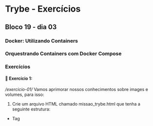 # Trybe - Exercícios
## Bloco 19 - dia 03
### Docker: Utilizando Containers
### Orquestrando Containers com Docker Compose

### Exercícios

#### 🚀 Exercício 1:
_/exercicio-01/_
Vamos aprimorar nossos conhecimentos sobre images e volumes, para isso:

1. Crie um arquivo HTML chamado missao_trybe.html que tenha a seguinte estrutura:
  - Tag <title> com o seguinte texto "Trybe";
  - Tag <H1> com o seguinte texto "Missão da Trybe";
  - Tag <p> com o seguinte texto "Gerar oportunidade para pessoas";
  - Salve o arquivo em qualquer lugar da sua máquina com a extensão html

2. Crie um contêiner para manter um servidor httpd:2.4 Apache e vincule sua porta interna com a porta 4545 da sua máquina local.
```
docker run -d --name site-trybe -p 4545:80 -v "<CAMINHO DO DIRETÓRIO ONDE ESTÁ SEU HTML>:/usr/local/apache2/htdocs" httpd:2.4

docker run -d --name site-trybe -p 4545:80 -v "/home/flavio/Trybe/trybe-exercises/03-desenvolvimento-back-end/bloco-19-docker-utilizando-containers/dia-03-orquestrando-containers-com-docker-compose/exercicio-01:/usr/local/apache2/htdocs" httpd:2.4

💡Dica: para descobrir o caminho atual, basta digitar pwd.
```

3. Após criar o contêiner, acesse a página HTML que está rodando no servidor em seu browser.
```
http://localhost:4545/missao_trybe.html
```

4. Acesse o arquivo missao_trybe.html e acrescente a tag <p> com o seguinte texto: "Nosso negócio é GENTE! #VQV";

5. Obtenha o id do contêiner httpd:2.4;
```
docker ps
```

6. Obtenha o Mounts através da propriedade Source, que deve mostrar o volume desse contêiner no Docker Host;
```
docker inspect <COLOQUE AQUI SEU CONTAINER ID>
```

7. Agora pare o contêiner httpd:2.4;
```
docker stop <COLOQUE AQUI SEU CONTAINER ID>
```

8. Exclua o seu contêiner;
```
docker rm <COLOQUE AQUI SEU CONTAINER ID>
```

9. Verifique se a pasta onde você salvou o arquivo html permanece no mesmo lugar;

10. Obtenha o IMAGE ID do servidor;
```
docker images
```

11. Depois de obter o IMAGE ID, exclua a imagem.
```
docker rmi -f <COLOQUE AQUI SEU IMAGE ID>
 ou
docker image rm <COLOQUE AQUI SEU IMAGE ID>
```

#### 🚀 Exercício 2:
Crie o arquivo Compose para subir um ghost blog. Essa plataforma é similar ao Wordpress e é utilizada para criar sites de conteúdo. Você pode ler no site oficial como criar conteúdos nele e utilizá-lo. Para esse exercício, utilizaremos apenas sua página de exemplo:

1. Utilize a versão "3" no arquivo;
2. Crie um service para subir a plataforma. Para isso, utilize a imagem ghost:1-alpine;
3. Publique a porta 2368, fazendo bind também para a 2368;
4. Suba a aplicação utilizando o docker-compose e então acesse a porta publicada para validar se deu tudo certo.

_/exercicio-02/docker-compose.yaml_

#### 🚀 Exercício 3:
Por padrão, o ghost utiliza um sqlite interno para salvar as informações, porém vamos alterar esse comportamento para exercitar nossos conhecimentos:

1. Crie um novo serviço para o nosso banco de dados. Nesse caso, podemos utilizar um mysql, portanto use a imagem mysql:5.7;
2. Precisamos definir uma senha root para o nosso bd. Para isso, utilize a variável MYSQL_ROOT_PASSWORD e lembre-se que é possível utilizar a sintaxe ${} para passar uma env do host para a env do container;
3. Agora precisamos configurar nosso service com o ghost para utilizar o MySQL. Para isso, defina a variável database__client para mysql;
4. Defina o nome ghost para o nome do database utilizando a variável database__connection__database;
5. Então, indique a conexão para o nosso MySQL na env database__connection__host;
6. Para definir a pessoa usuária (root) e senha (a mesma que definimos no nosso MySQL), utilize respectivamente as envs database__connection__user e database__connection__password.
7. Utilize a opção depends_on para criar relações de dependências entre os serviços.
8. Suba o ambiente com o novo arquivo usando o docker-compose e então acesse a porta.

_/exercicio-03/docker-compose.yaml_

#### Exercício 4:
Agora vamos praticar os conceitos de volumes e networks.

1. Configure o nosso serviço mysql para utilizar um volume conforme vimos no conteúdo. Utilize o caminho target /var/lib/mysql.
2. Em vez de utilizar a rede padrão criada pelo Compose, defina uma rede chamada my-network para a comunicação dos dois serviços.
3. Suba o ambiente com o novo arquivo usando o docker-compose e então acesse-o.

#### Exercício 5:
Agora vamos criar um novo arquivo Compose para rodarmos uma aplicação React, conforme vimos alguns exemplos do conteúdo:

1. Inicie um novo projeto ReactJS utilizando o create-react-app;
2. Crie o Dockerfile, conforme vimos na aula passada;
3. Crie um novo arquivo Compose utilizando a versão 3;
4. Defina um serviço no arquivo para nosso app. Para isso, utilize a opção build para apontar para o Dockerfile;
5. Publique a porta exposta no Dockerfile fazendo bind para a porta 8080 do localhost;

#### Exercício 6:
Para simularmos o processo de desenvolvimento, faça a alteração em alguma parte do código do app react. Então, execute o comando para subir o serviço novamente, "rebuildando" a imagem para aplicar as alterações.